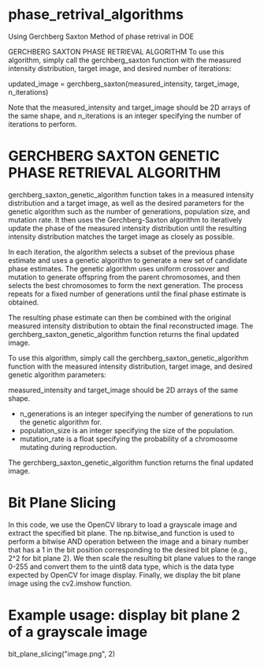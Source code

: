 # phase_retrival_algorithms
Using Gerchberg Saxton Method of phase retrival in DOE 

GERCHBERG SAXTON PHASE RETRIEVAL ALGORITHM
To use this algorithm, simply call the gerchberg_saxton function with the 
measured intensity distribution, target image, and desired number of iterations:


updated_image = gerchberg_saxton(measured_intensity, target_image, n_iterations)

Note that the measured_intensity and target_image should be 2D arrays of the same shape, 
and n_iterations is an integer specifying the number of iterations to perform.


# GERCHBERG SAXTON GENETIC PHASE RETRIEVAL ALGORITHM

gerchberg_saxton_genetic_algorithm function takes in a measured intensity distribution and a target image, as well as the desired parameters for the genetic algorithm such as the number of generations, population size, and mutation rate. It then uses the Gerchberg-Saxton algorithm to iteratively update the phase of the measured intensity distribution until the resulting intensity distribution matches the target image as closely as possible.

In each iteration, the algorithm selects a subset of the previous phase estimate and uses a genetic algorithm to generate a new set of candidate phase estimates. The genetic algorithm uses uniform crossover and mutation to generate offspring from the parent chromosomes, and then selects the best chromosomes to form the next generation. The process repeats for a fixed number of generations until the final phase estimate is obtained.

The resulting phase estimate can then be combined with the original measured intensity distribution to obtain the final reconstructed image. The gerchberg_saxton_genetic_algorithm function returns the final updated image.



To use this algorithm, simply call the gerchberg_saxton_genetic_algorithm
function with the measured intensity distribution, target image, and desired 
genetic algorithm parameters:

measured_intensity and target_image should be 2D arrays of the same shape.

- n_generations is an integer specifying the number of generations to run the genetic algorithm for.
- population_size is an integer specifying the size of the population.
- mutation_rate is a float specifying the probability of a chromosome mutating during reproduction.

The gerchberg_saxton_genetic_algorithm function returns the final updated image.

# Bit Plane Slicing
In this code, we use the OpenCV library to load a grayscale image and extract the specified bit plane. The np.bitwise_and function is used to perform a bitwise AND operation between the image and a binary number that has a 1 in the bit position corresponding to the desired bit plane (e.g., 2^2 for bit plane 2). We then scale the resulting bit plane values to the range 0-255 and convert them to the uint8 data type, which is the data type expected by OpenCV for image display. Finally, we display the bit plane image using the cv2.imshow function.

# Example usage: display bit plane 2 of a grayscale image
bit_plane_slicing("image.png", 2)